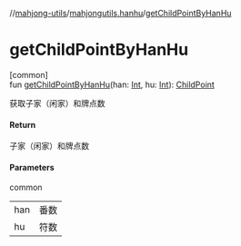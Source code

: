 //[mahjong-utils](../../index.md)/[mahjongutils.hanhu](index.md)/[getChildPointByHanHu](get-child-point-by-han-hu.md)

# getChildPointByHanHu

[common]\
fun [getChildPointByHanHu](get-child-point-by-han-hu.md)(han: [Int](https://kotlinlang.org/api/latest/jvm/stdlib/kotlin/-int/index.html), hu: [Int](https://kotlinlang.org/api/latest/jvm/stdlib/kotlin/-int/index.html)): [ChildPoint](-child-point/index.md)

获取子家（闲家）和牌点数

#### Return

子家（闲家）和牌点数

#### Parameters

common

| | |
|---|---|
| han | 番数 |
| hu | 符数 |
